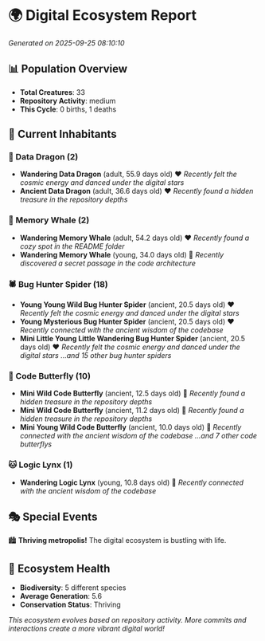 # 🌍 Digital Ecosystem Report
*Generated on 2025-09-25 08:10:10*

## 📊 Population Overview
- **Total Creatures**: 33
- **Repository Activity**: medium
- **This Cycle**: 0 births, 1 deaths

## 👥 Current Inhabitants

### 🐉 Data Dragon (2)
- **Wandering Data Dragon** (adult, 55.9 days old) ❤️
  *Recently felt the cosmic energy and danced under the digital stars*
- **Ancient Data Dragon** (adult, 36.6 days old) ❤️
  *Recently found a hidden treasure in the repository depths*

### 🐋 Memory Whale (2)
- **Wandering Memory Whale** (adult, 54.2 days old) ❤️
  *Recently found a cozy spot in the README folder*
- **Wandering Memory Whale** (young, 34.0 days old) 💛
  *Recently discovered a secret passage in the code architecture*

### 🕷️ Bug Hunter Spider (18)
- **Young Young Wild Bug Hunter Spider** (ancient, 20.5 days old) ❤️
  *Recently felt the cosmic energy and danced under the digital stars*
- **Young Mysterious Bug Hunter Spider** (ancient, 20.5 days old) ❤️
  *Recently connected with the ancient wisdom of the codebase*
- **Mini Little Young Little Wandering Bug Hunter Spider** (ancient, 20.5 days old) ❤️
  *Recently felt the cosmic energy and danced under the digital stars*
  *...and 15 other bug hunter spiders*

### 🦋 Code Butterfly (10)
- **Mini Wild Code Butterfly** (ancient, 12.5 days old) 💛
  *Recently found a hidden treasure in the repository depths*
- **Mini Wild Code Butterfly** (ancient, 11.2 days old) 💚
  *Recently found a hidden treasure in the repository depths*
- **Mini Young Wild Code Butterfly** (ancient, 10.0 days old) 💚
  *Recently connected with the ancient wisdom of the codebase*
  *...and 7 other code butterflys*

### 🐱 Logic Lynx (1)
- **Wandering Logic Lynx** (young, 10.8 days old) 💚
  *Recently connected with the ancient wisdom of the codebase*

## 🎭 Special Events

🏙️ **Thriving metropolis!** The digital ecosystem is bustling with life.

## 🔬 Ecosystem Health
- **Biodiversity**: 5 different species
- **Average Generation**: 5.6
- **Conservation Status**: Thriving

*This ecosystem evolves based on repository activity. More commits and interactions create a more vibrant digital world!*